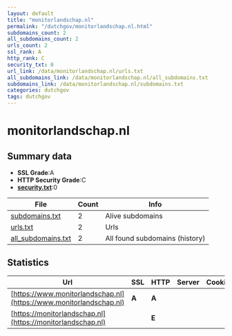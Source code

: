 ```yaml
---
layout: default
title: "monitorlandschap.nl"
permalink: "/dutchgov/monitorlandschap.nl.html"
subdomains_count: 2
all_subdomains_count: 2
urls_count: 2
ssl_rank: A
http_rank: C
security_txt: 0
url_link: /data/monitorlandschap.nl/urls.txt
all_subdomains_link: /data/monitorlandschap.nl/all_subdomains.txt
subdomains_link: /data/monitorlandschap.nl/subdomains.txt
categories: dutchgov
tags: dutchgov
---
```



# monitorlandschap.nl
## Summary data


 - **SSL Grade**:A
 - **HTTP Security Grade**:C
 - **[security.txt](https://www.digitaleoverheid.nl/nieuws/standaard-security-txt-nu-verplicht-voor-overheid/)**:0


| File       | Count | Info |
|------------|-------|------|
|[subdomains.txt](/DutchGovScope/data/monitorlandschap.nl/subdomains.txt)|2|Alive subdomains|
|[urls.txt](/DutchGovScope/data/monitorlandschap.nl/urls.txt)|2|Urls|
|[all_subdomains.txt](/DutchGovScope/data/monitorlandschap.nl/all_subdomains.txt)|2|All found subdomains (history)|


## Statistics


| Url | SSL | HTTP | Server | Cookie | HSTS | CORS | CTO | CSP | XFO | XXP | RP |FP| Tech |Title |
|--------|-------|-------|------|------|------|------|------|------|------|------|------|------|------|------|
|[https://www.monitorlandschap.nl](https://www.monitorlandschap.nl)| **A**| **A**|| |:white_check_mark: | | | :white_check_mark:| | | :white_check_mark: | |HSTS|Monitor Landscha...|
|[https://monitorlandschap.nl](https://monitorlandschap.nl)| | **E**|| | | | | | | | :white_check_mark: | |||

